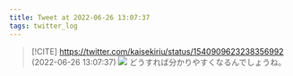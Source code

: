 ```yaml
---
title: Tweet at 2022-06-26 13:07:37
tags: twitter_log
---
```


> [!CITE] https://twitter.com/kaisekiriu/status/1540909623238356992 (2022-06-26 13:07:37)
> ![](https://twitter.com/kaisekiriu/status/1540909623238356992)
> どうすれば分かりやすくなるんでしょうね。
